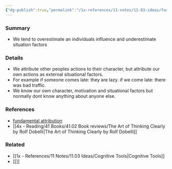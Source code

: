 ```yaml
---
{"dg-publish":true,"permalink":"/1x-references/11-notes/11-03-ideas/fundamental-attribution-error/","title":"Fundamental Attribution Error"}
---
```



### Summary
- We tend to overestimate an individuals influence and underestimate situation factors

### Details
- We attribute other peoples actions to their character, but attribute our own actions as external situational factors.
- For example if someone comes late: they are lazy. if we come late: there was bad traffic.
- We know our own character, motivation and situational factors but normally dont know anything about anyone else.

### References
- [fundamental attribution](https://online.hbs.edu/blog/post/the-fundamental-attribution-error#:~:text=What%20Is%20the%20Fundamental%20Attribution,factors%20outside%20of%20their%20control.)
- [[4x - Reading/41 Books/41.02 Book reviews/The Art of Thinking Clearly by Rolf Dobelli\|The Art of Thinking Clearly by Rolf Dobelli]]

### Related
- [[1x - References/11 Notes/11.03 Ideas/Cognitive Tools\|Cognitive Tools]]
- [[]]